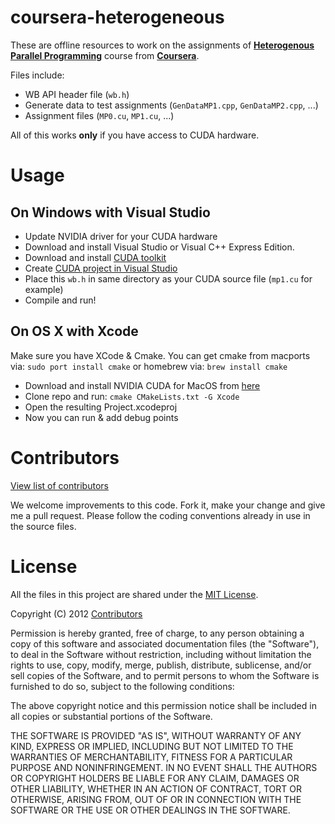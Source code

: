 coursera-heterogeneous
======================

These are offline resources to work on the assignments of [**Heterogenous Parallel Programming**](https://www.coursera.org/course/hetero) course from [**Coursera**](https://www.coursera.org/).

Files include:

- WB API header file (`wb.h`)
- Generate data to test assignments (`GenDataMP1.cpp`, `GenDataMP2.cpp`, ...)
- Assignment files (`MP0.cu`, `MP1.cu`, ...)

All of this works **only** if you have access to CUDA hardware.

Usage
=====

On Windows with Visual Studio
-----------------------------

- Update NVIDIA driver for your CUDA hardware
- Download and install Visual Studio or Visual C++ Express Edition.
- Download and install [CUDA toolkit](https://developer.nvidia.com/cuda-downloads)
- Create [CUDA project in Visual Studio](http://google.com/search?q=cuda%20project%20in%20visual%20studio)
- Place this `wb.h` in same directory as your CUDA source file (`mp1.cu` for example)
- Compile and run!

On OS X with Xcode
------------------

Make sure you have XCode & Cmake.
You can get cmake from macports via: `sudo port install cmake` or homebrew via:  `brew install cmake`

-  Download and install NVIDIA CUDA for MacOS from [here](http://developer.download.nvidia.com/compute/cuda/5_0/rel-update-1/installers/cuda_5.0.36_macos.pkg)
-  Clone repo and run: `cmake CMakeLists.txt -G Xcode`
-  Open the resulting Project.xcodeproj
- Now you can run & add debug points

Contributors
============

[View list of contributors](https://github.com/ashwin/coursera-heterogeneous/contributors)

We welcome improvements to this code. Fork it, make your change and give me a pull request. Please follow the coding conventions already in use in the source files.

License
=======

All the files in this project are shared under the [MIT License](http://opensource.org/licenses/mit-license.php).

Copyright (C) 2012 [Contributors](https://github.com/ashwin/coursera-heterogeneous/contributors)

Permission is hereby granted, free of charge, to any person obtaining a copy of this software and associated documentation files (the "Software"), to deal in the Software without restriction, including without limitation the rights to use, copy, modify, merge, publish, distribute, sublicense, and/or sell copies of the Software, and to permit persons to whom the Software is furnished to do so, subject to the following conditions:

The above copyright notice and this permission notice shall be included in all copies or substantial portions of the Software.

THE SOFTWARE IS PROVIDED "AS IS", WITHOUT WARRANTY OF ANY KIND, EXPRESS OR IMPLIED, INCLUDING BUT NOT LIMITED TO THE WARRANTIES OF MERCHANTABILITY, FITNESS FOR A PARTICULAR PURPOSE AND NONINFRINGEMENT. IN NO EVENT SHALL THE AUTHORS OR COPYRIGHT HOLDERS BE LIABLE FOR ANY CLAIM, DAMAGES OR OTHER LIABILITY, WHETHER IN AN ACTION OF CONTRACT, TORT OR OTHERWISE, ARISING FROM, OUT OF OR IN CONNECTION WITH THE SOFTWARE OR THE USE OR OTHER DEALINGS IN THE SOFTWARE.